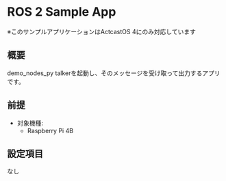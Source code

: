 # ROS 2 Sample App

※このサンプルアプリケーションはActcastOS 4にのみ対応しています

## 概要

demo_nodes_py talkerを起動し、そのメッセージを受け取って出力するアプリです。

## 前提

- 対象機種:
  - Raspberry Pi 4B

## 設定項目

なし
